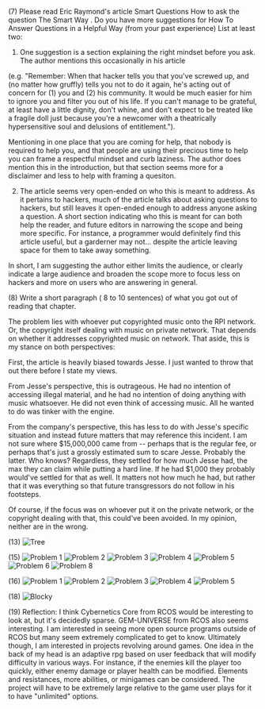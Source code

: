 (7) Please read Eric Raymond's article Smart Questions How to ask the question The Smart Way .
Do you have more suggestions for How To Answer Questions in a Helpful Way (from your past experience)
List at least two:

   1. One suggestion is a section explaining the right mindset before you ask. The author mentions this occasionally in his article 
   
   (e.g. "Remember: When that hacker tells you that you've screwed up, and (no matter how gruffly) tells you not to do it again, 
   he's acting out of concern for (1) you and (2) his community. It would be much easier for him to ignore you and filter you out of his 
   life. If you can't manage to be grateful, at least have a little dignity, don't whine, and don't expect to be treated like a fragile doll
   just because you're a newcomer with a theatrically hypersensitive soul and delusions of entitlement.").
   
   Mentioning in one place that you are coming for help, that nobody is required to help you, and that people are using their precious
   time to help you can frame a respectful mindset and curb laziness. The author does mention this in the introduction, but that section
   seems more for a disclaimer and less to help with framing a quesiton.
   
   2. The article seems very open-ended on who this is meant to address. As it pertains to hackers, much of the article talks about
   asking questions to hackers, but still leaves it open-ended enough to address anyone asking a question. A short section indicating
   who this is meant for can both help the reader, and future editors in narrowing the scope and being more specific. For instance,
   a programmer would definitely find this article useful, but a garderner may not... despite the article leaving space for them to
   take away something.
   
   In short, I am suggesting the author either limits the audience, or clearly indicate a large audience and broaden the scope more to
   focus less on hackers and more on users who are answering in general.
   
   
(8) Write a short paragraph ( 8 to 10 sentences) of what you got out of reading that chapter.

   The problem lies with whoever put copyrighted music onto the RPI network. Or, the copyright itself dealing with music on
   private network. That depends on whether it addresses copyrighted music on network. That aside, this is my stance on both
   perspectives:
   
   First, the article is heavily biased towards Jesse. I just wanted to throw that out there before I state my views.
   
   From Jesse's perspective, this is outrageous. He had no intention of accessing illegal material, and he had no intention of
   doing anything with music whatsoever. He did not even think of accessing music. All he wanted to do was tinker with the engine.
   
   From the company's perspective, this has less to do with Jesse's specific situation and instead future matters that may reference this
   incident. I am not sure where $15,000,000 came from -- perhaps that is the regular fee, or perhaps that's just a grossly estimated
   sum to scare Jesse. Probably the latter. Who knows? Regardless, they settled for how much Jesse had, the max they can claim while
   putting a hard line. If he had $1,000 they probably would've settled for that as well. It matters not how much he had, but rather
   that it was everything so that future transgressors do not follow in his footsteps.
   
   Of course, if the focus was on whoever put it on the private network, or the copyright dealing with that, this could've been avoided.
   In my opinion, neither are in the wrong.
   
   
(13) ![Tree](pictures/Tree.png)

(15) ![Problem 1](pictures/RegexOne1.png)
![Problem 2](pictures/RegexOne2.png)
![Problem 3](pictures/RegexOne3.png)
![Problem 4](pictures/RegexOne4.png)
![Problem 5](pictures/RegexOne5.png)
![Problem 6](pictures/RegexOne6.png)
![Problem 8](pictures/RegexOne8.png)

(16) ![Problem 1](pictures/RegexCrossword1.png)
![Problem 2](pictures/RegexCrossword2.png)
![Problem 3](pictures/RegexCrossword3.png)
![Problem 4](pictures/RegexCrossword4.png)
![Problem 5](pictures/RegexCrossword5.png)

(18) ![Blocky](pictures/Blocky.png)
   
(19) Reflection: 
   I think Cybernetics Core from RCOS would be interesting to look at, but it's decidedly sparse. GEM-UNIVERSE from RCOS also seems interesting. I am interested in seeing more open source programs outside of RCOS but many seem extremely complicated to get to know. Ultimately though, I am interested in projects revolving around games. One idea in the back of my head is an adaptive rpg based on user feedback that will modify difficulty in various ways. For instance, if the enemies kill the player too quickly, either enemy damage or player health can be modified. Elements and resistances, more abilities, or minigames can be considered. The project will have to be extremely large relative to the game user plays for it to have "unlimited" options.
